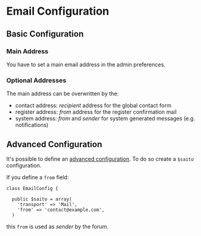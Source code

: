 # Email Configuration #

## Basic Configuration ##

### Main Address ###

You have to set a main email address in the admin preferences.

### Optional Addresses ###

The main address can be overwritten by the:

- contact address: *recipient* address for the global contact form
- register address: *from* address for the register confirmation mail
- system address: *from* and *sender* for system generated messages (e.g. notifications)

## Advanced Configuration ##

It's possible to define an [advanced configuration][cakephp-email-config]. To do so create a `$saito` configuration.

If you define a `from` field:

    class EmailConfig {

	  public $saito = array(
		'transport' => 'Mail',
		'from' => 'contact@example.com',
	  )

this `from` is used as *sender* by the forum.

[cakephp-email-config]: http://book.cakephp.org/2.0/en/core-utility-libraries/email.html#configuration